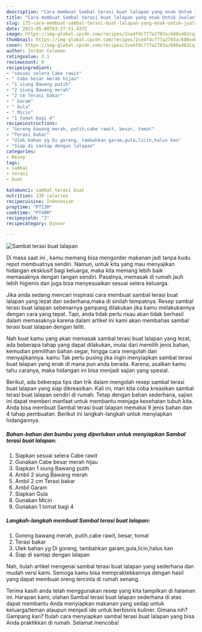```yaml
---
description: "Cara membuat Sambal terasi buat lalapan yang enak Untuk Jualan"
title: "Cara membuat Sambal terasi buat lalapan yang enak Untuk Jualan"
slug: 175-cara-membuat-sambal-terasi-buat-lalapan-yang-enak-untuk-jualan
date: 2021-05-08T03:37:51.437Z
image: https://img-global.cpcdn.com/recipes/2ce4fdc777a2703a/680x482cq70/sambal-terasi-buat-lalapan-foto-resep-utama.jpg
thumbnail: https://img-global.cpcdn.com/recipes/2ce4fdc777a2703a/680x482cq70/sambal-terasi-buat-lalapan-foto-resep-utama.jpg
cover: https://img-global.cpcdn.com/recipes/2ce4fdc777a2703a/680x482cq70/sambal-terasi-buat-lalapan-foto-resep-utama.jpg
author: Jordan Coleman
ratingvalue: 3.1
reviewcount: 9
recipeingredient:
- "sesuai selera Cabe rawit"
- " Cabe besar merah hijau"
- "1 siung Bawang putih"
- "2 siung Bawang merah"
- "2 cm Terasi bakar"
- " Garam"
- " Gula"
- " Micin"
- "1 tomat bagi 4"
recipeinstructions:
- "Goreng bawang merah, putih,cabe rawit, besar, tomat"
- "Terasi bakar"
- "Ulek bahan yg Di goreng, tambahkan garam,gula,licin,halus kan"
- "Siap di santap dengan lalapan"
categories:
- Resep
tags:
- sambal
- terasi
- buat

katakunci: sambal terasi buat 
nutrition: 139 calories
recipecuisine: Indonesian
preptime: "PT13M"
cooktime: "PT40M"
recipeyield: "2"
recipecategory: Dinner

---
```



![Sambal terasi buat lalapan](https://img-global.cpcdn.com/recipes/2ce4fdc777a2703a/680x482cq70/sambal-terasi-buat-lalapan-foto-resep-utama.jpg)

Di masa  saat ini , kamu memang bisa mengorder makanan jadi tanpa kudu repot membuatnya sendiri. Namun, untuk kita yang mau menyajikan hidangan eksklusif bagi keluarga, maka kita memang lebih baik memasaknya dengan tangan sendiri. Pasalnya, memasak di rumah jauh lebih higienis dan juga bisa menyesuaikan sesuai selera keluarga.

Jika anda sedang mencari inspirasi cara membuat sambal terasi buat lalapan yang lezat dan sederhana,maka di sinilah tempatnya. Resep sambal terasi buat lalapan  sebenarnya gampang dilakukan jika kamu melakukannya dengan cara yang tepat. Tapi, anda tidak perlu risau akan tidak berhasil dalam memasaknya 
karena dalam artikel ini kami akan membahas sambal terasi buat lalapan dengan teliti.  



Nah buat kamu yang akan memasak sambal terasi buat lalapan yang lezat, ada beberapa tahap yang dapat dilakukan, mulai dari memilih jenis bahan, kemudian pemilihan bahan segar, hingga cara mengolah dan menyajikannya. kamu Tak perlu pusing jika ingin menyiapkan sambal terasi buat lalapan yang enak di mana pun anda berada. Karena, asalkan kamu  tahu caranya, maka hidangan ini bisa menjadi sajian yang spesial.

Berikut, ada beberapa tips dan trik dalam mengolah resep sambal terasi buat lalapan yang siap dikreasikan. Kali ini, mari kita coba kreasikan sambal terasi buat lalapan sendiri di rumah. Tetap dengan bahan sederhana, sajian ini dapat memberi manfaat untuk membantu menjaga kesehatan tubuh kita. Anda bisa membuat Sambal terasi buat lalapan memakai 9 jenis bahan dan 4 tahap pembuatan. Berikut ini langkah-langkah untuk menyiapkan hidangannya.

<!--inarticleads1-->

##### Bahan-bahan dan bumbu yang diperlukan untuk menyiapkan Sambal terasi buat lalapan:

1. Siapkan sesuai selera Cabe rawit
1. Gunakan  Cabe besar merah hijau
1. Siapkan 1 siung Bawang putih
1. Ambil 2 siung Bawang merah
1. Ambil 2 cm Terasi bakar
1. Ambil  Garam
1. Siapkan  Gula
1. Gunakan  Micin
1. Gunakan 1 tomat bagi 4




<!--inarticleads2-->

##### Langkah-langkah membuat Sambal terasi buat lalapan:

1. Goreng bawang merah, putih,cabe rawit, besar, tomat
1. Terasi bakar
1. Ulek bahan yg Di goreng, tambahkan garam,gula,licin,halus kan
1. Siap di santap dengan lalapan




Nah, itulah artikel mengenai  sambal terasi buat lalapan  yang sederhana dan mudah versi kami. Semoga kamu bisa mempraktekkannya dengan hasil yang dapat membuat oreng tercinta di rumah senang. 

Terima kasih anda telah menggunakan resep yang kita tampilkan di halaman ini. Harapan kami, olahan  Sambal terasi buat lalapan sederhana di atas dapat membantu Anda menyiapkan makanan yang sedap untuk keluarga/teman ataupun menjadi ide untuk berbisnis kuliner. Gimana nih? Gampang kan? Itulah cara menyiapkan sambal terasi buat lalapan yang bisa Anda praktikkan di rumah. Selamat mencoba!

